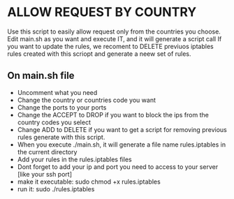 # ALLOW REQUEST BY COUNTRY
Use this script to easily allow request only from the countries you choose.
Edit main.sh as you want and execute IT, and it will generate a script call
If you want to update the rules, we recoment to DELETE previuos iptables rules created with this scriopt and generate a neew set of rules.

## On main.sh file
- Uncomment what you need 
- Change the country or countries code you want
- Change the ports to your ports
- Change the ACCEPT to DROP if you want to block the ips from the country codes you select
- Change ADD to DELETE if you want to get a script for removing previous rules generate with this script.
- When you execute ./main.sh, it will generate a file name rules.iptables in the current directory
- Add your rules in the rules.iptables files
- Dont forget to add your ip and port you need to access to your server [like your ssh port]
- make it executable: sudo chmod +x rules.iptables 
- run it: sudo ./rules.iptables